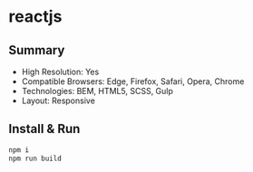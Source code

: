 # reactjs

## Summary
* High Resolution: Yes
* Compatible Browsers: Edge, Firefox, Safari, Opera, Chrome
* Technologies: BEM, HTML5, SCSS, Gulp
* Layout: Responsive

## Install & Run
```bash
npm i
npm run build
```